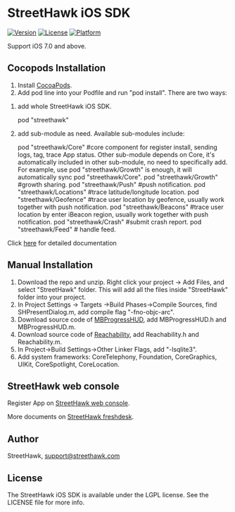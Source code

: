 # StreetHawk iOS SDK

[![Version](https://img.shields.io/cocoapods/v/streethawk.svg?style=flat)](http://cocoadocs.org/docsets/streethawk)
[![License](https://img.shields.io/cocoapods/l/streethawk.svg?style=flat)](http://cocoadocs.org/docsets/streethawk)
[![Platform](https://img.shields.io/cocoapods/p/streethawk.svg?style=flat)](http://cocoadocs.org/docsets/streethawk)

Support iOS 7.0 and above.

## Cocopods Installation

1. Install [CocoaPods](http://cocoapods.org).
2. Add pod line into your Podfile and run "pod install". There are two ways:

1) add whole StreetHawk iOS SDK.

    pod "streethawk"
    
2) add sub-module as need. Available sub-modules include:

    pod "streethawk/Core"  #core component for register install, sending logs, tag, trace App status. Other sub-module depends on Core, it's automatically included in other sub-module, no need to specifically add. For example, use pod "streethawk/Growth" is enough, it will automatically sync pod "streethawk/Core".
    pod "streethawk/Growth"  #growth sharing.
    pod "streethawk/Push"  #push notification.
    pod "streethawk/Locations"  #trace latitude/longitude location.
    pod "streethawk/Geofence"  #trace user location by geofence, usually work together with push notification.
    pod "streethawk/Beacons"  #trace user location by enter iBeacon region, usually work together with push notification.
    pod "streethawk/Crash"  #submit crash report.
    pod "streethawk/Feed"  # handle feed.

Click [here](https://streethawk.freshdesk.com/support/solutions/articles/5000677092-introduction) for detailed documentation

## Manual Installation

1. Download the repo and unzip. Right click your project -> Add Files, and select "StreetHawk" folder. This will add all the files inside "StreetHawk" folder into your project.
2. In Project Settings -> Targets ->Build Phases->Compile Sources, find SHPresentDialog.m, add compile flag "-fno-objc-arc".
3. Download source code of [MBProgressHUD](https://github.com/jdg/MBProgressHUD), add MBProgressHUD.h and MBProgressHUD.m.
4. Download source code of [Reachability](https://github.com/tonymillion/Reachability), add Reachability.h and Reachability.m.
5. In Project->Build Settings->Other Linker Flags, add "-lsqlite3". 
6. Add system frameworks: CoreTelephony, Foundation, CoreGraphics, UIKit, CoreSpotlight, CoreLocation.

## StreetHawk web console

Register App on [StreetHawk web console](https://console.streethawk.com). 

More documents on [StreetHawk freshdesk](https://streethawk.freshdesk.com/helpdesk). 

## Author

StreetHawk, support@streethawk.com

## License

The StreetHawk iOS SDK is available under the LGPL license. See the LICENSE file for more info.